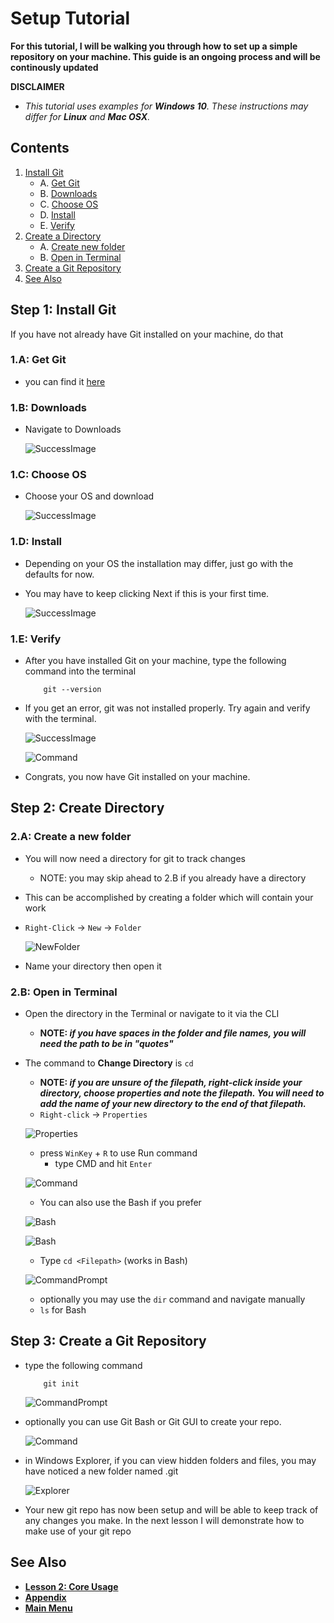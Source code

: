 # Setup Tutorial
**For this tutorial, I will be walking you through how to set up a simple repository on your machine. This guide is an ongoing process and will be continously updated**

**DISCLAIMER**
- *This tutorial uses examples for **Windows 10**. These instructions may differ for **Linux** and **Mac OSX**.*

## Contents
1. [Install Git](#step-1-install-git)
    - A.  [Get Git](#1a-get-git)
    - B.  [Downloads](#1b-downloads)
    - C.  [Choose OS](#1c-choose-os)
    - D.  [Install](#1d-install)
    - E.  [Verify](#1e-verify)
2. [Create a Directory](#step-2-create-directory)
    - A.  [Create new folder](#2a-create-a-new-folder)
    - B.  [Open in Terminal](#2b-open-in-terminal)
3. [Create a Git Repository](#step-3-create-a-git-repository)
4. [See Also](#see-also)

## Step 1: Install Git
If you have not already have Git installed on your machine, do that

### 1.A: Get Git
- you can find it [here](https://git-scm.com/)

### 1.B: Downloads
- Navigate to Downloads

    ![SuccessImage](Images/Downloads.PNG)

### 1.C: Choose OS
- Choose your OS and download

    ![SuccessImage](Images/Downloads2.PNG)

### 1.D: Install   
- Depending on your OS the installation may differ, just go with the defaults for now.

- You may have to keep clicking Next if this is your first time.

    ![SuccessImage](Images/Install.PNG)

### 1.E: Verify
- After you have installed Git on your machine, type the following command into the terminal

    ```
        git --version
    ```

- If you get an error, git was not installed properly. Try again and verify with the terminal.

    ![SuccessImage](Images/Success.PNG)

    ![Command](Images/Bash2.PNG)

- Congrats, you now have Git installed on your machine.

## Step 2: Create Directory
### 2.A: Create a new folder
- You will now need a directory for git to track changes
    - NOTE: you may skip ahead to 2.B if you already have a directory
- This can be accomplished by creating a folder which will contain your work
- `Right-Click` -> `New` -> `Folder`

    ![NewFolder](Images/newfolder.PNG)

- Name your directory then open it

### 2.B: Open in Terminal
- Open the directory in the Terminal or navigate to it via the CLI
    - **NOTE: *if you have spaces in the folder and file names, you will need the path to be in "quotes"***

- The command to **Change Directory** is `cd`
    - **NOTE: *if you are unsure of the filepath, right-click inside your directory, choose properties and note the filepath. You will need to add the name of your new directory to the end of that filepath.***
    - `Right-click` -> `Properties`

    ![Properties](Images/Location.PNG)

    - press `WinKey` + `R` to use Run command
        - type CMD and hit `Enter`

    ![Command](Images/Command.PNG)

    - You can also use the Bash if you prefer

    ![Bash](Images/Bash.PNG)

    ![Bash](Images/Bash3.PNG)

    - Type `cd <Filepath>` (works in Bash)

    ![CommandPrompt](Images/CommandPrompt1.PNG)

    - optionally you may use the `dir` command and navigate manually
    - `ls` for Bash

## Step 3: Create a Git Repository
- type the following command 
    ```
        git init
    ```

    ![CommandPrompt](Images/CommandPrompt2.PNG)


- optionally you can use Git Bash or Git GUI to create your repo.

    ![Command](Images/Bash4.PNG)

- in Windows Explorer, if you can view hidden folders and files, you may have noticed a new folder named .git

    ![Explorer](Images/Explorer.PNG)

- Your new git repo has now been setup and will be able to keep track of any changes you make. In the next lesson I will demonstrate how to make use of your git repo

## See Also
- **[Lesson 2: Core Usage](../Lesson2/CoreUsage.md)**
- **[Appendix](../Appendix/Appendix.md)**
- **[Main Menu](../README.md)**